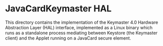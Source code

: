 # JavaCardKeymaster HAL

This directory contains the implementation of the Keymaster 4.0
Hardware Abstraction Layer (HAL) interface, implemented as a Linux
binary which runs as a standalone process mediating between Keystore
(the Keymaster client) and the Applet running on a JavaCard secure
element.
